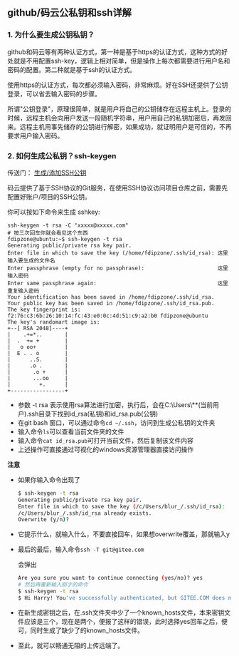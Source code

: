 ## github/码云公私钥和ssh详解

### 1. 为什么要生成公钥私钥？

github和码云等有两种认证方式，第一种是基于https的认证方式，这种方式的好处就是不用配置ssh-key，逻辑上相对简单，但是操作上每次都需要进行用户名和密码的配置。第二种就是基于ssh的认证方式。

使用https的认证方式，每次都必须输入密码，非常麻烦。好在SSH还提供了公钥登录，可以省去输入密码的步骤。

所谓"公钥登录"，原理很简单，就是用户将自己的公钥储存在远程主机上。登录的时候，远程主机会向用户发送一段随机字符串，用户用自己的私钥加密后，再发回来。远程主机用事先储存的公钥进行解密，如果成功，就证明用户是可信的，不再要求用户输入密码。

### 2. 如何生成公私钥？ssh-keygen

传送门： [生成/添加SSH公钥](https://gitee.com/help/articles/4181#article-header0)

码云提供了基于SSH协议的Git服务，在使用SSH协议访问项目仓库之前，需要先配置好账户/项目的SSH公钥。

你可以按如下命令来生成 sshkey:

```shell
ssh-keygen -t rsa -C "xxxxx@xxxxx.com"  
# 按三次回车你就会看见这个东西
fdipzone@ubuntu:~$ ssh-keygen -t rsa
Generating public/private rsa key pair.
Enter file in which to save the key (/home/fdipzone/.ssh/id_rsa): 这里输入要生成的文件名
Enter passphrase (empty for no passphrase):                       这里输入密码 
Enter same passphrase again:                                      这里重复输入密码
Your identification has been saved in /home/fdipzone/.ssh/id_rsa.
Your public key has been saved in /home/fdipzone/.ssh/id_rsa.pub.
The key fingerprint is:
f2:76:c3:6b:26:10:14:fc:43:e0:0c:4d:51:c9:a2:b0 fdipzone@ubuntu
The key's randomart image is:
+--[ RSA 2048]----+
|    .+=*..       |
|  .  += +        |
|   o oo+         |
|  E . . o        |
|      ..S.       |
|      .o .       |
|       .o +      |
|       ...oo     |
|         +.      |
+-----------------+
```

+ 参数 -t rsa 表示使用rsa算法进行加密，执行后，会在C:\Users\\**(当前用户).ssh目录下找到id_rsa(私钥)和id_rsa.pub(公钥)
+ 在git bash 窗口，可以通过命令`cd ~/.ssh`，访问到生成公私钥的文件夹
+ 输入命令`ls`可以查看当前文件夹的文件
+ 输入命令`cat id_rsa.pub`可打开当前文件，然后复制该文件内容
+ 上述操作可直接通过可视化的windows资源管理器直接访问操作

**注意**

+ 如果你输入命令出现了

  ```bash
  $ ssh-keygen -t rsa
  Generating public/private rsa key pair.
  Enter file in which to save the key (/c/Users/blur_/.ssh/id_rsa):
  /c/Users/blur_/.ssh/id_rsa already exists.
  Overwrite (y/n)?
  ```

+ 它提示什么，就输入什么，不要直接回车，如果想overwrite覆盖，那就输入y

+ 最后的最后，输入命令`ssh -T git@gitee.com`

  会弹出

  ```bash
  Are you sure you want to continue connecting (yes/no)? yes
  # 然后再重新输入刚才的命令
  $ ssh-keygen -t rsa 
  $ Hi Harry! You've successfully authenticated, but GITEE.COM does not provide shell access.
  ```

+ 在新生成密钥之后，在.ssh文件夹中少了一个known_hosts文件，本来密钥文件应该是三个，现在是两个，便报了这样的错误，此时选择yes回车之后，便可，同时生成了缺少了的known_hosts文件。
+ 至此，就可以畅通无阻的上传远端了。